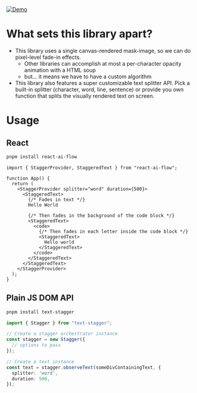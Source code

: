 [![Demo](https://raw.githubusercontent.com/samdenty/react-ai-flow/refs/heads/main/assets/demo.gif)](https://react-ai-flow.com/)

# What sets this library apart?

- This library uses a single canvas-rendered mask-image, so we can do pixel-level fade-in effects.
  - Other libraries can accomplish at most a per-character opacity animation with a HTML <span> soup
  - but... it means we have to have a custom algorithm
- This library also features a super customizable text splitter API. Pick a built-in splitter (character, word, line, sentence) or provide you own function that splits the visually rendered text on screen.

# Usage

## React

```bash
pnpm install react-ai-flow
```

```tsx
import { StaggerProvider, StaggeredText } from "react-ai-flow";

function App() {
  return (
    <StaggerProvider splitter="word" duration={500}>
      <StaggeredText>
        {/* Fades in text */}
        Hello World

        {/* Then fades in the background of the code block */}
        <StaggeredText>
          <code>
            {/* Then fades in each letter inside the code block */}
            <StaggeredText>
              Hello world
            </StaggeredText>
          </code>
        </StaggeredText>
      </StaggeredText>
    </StaggerProvider>
  );
}
```


## Plain JS DOM API

```bash
pnpm install text-stagger
```

```ts
import { Stagger } from "text-stagger";

// Create a stagger orchestrator instance
const stagger = new Stagger({
  // options to pass
});

// Create a text instance
const text = stagger.observeText(someDivContainingText, {
  splitter: 'word',
  duration: 500,
});
```
